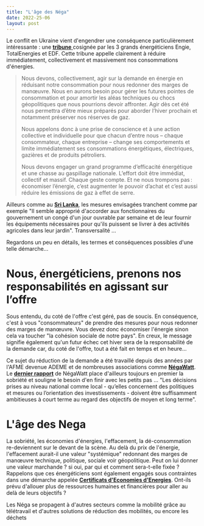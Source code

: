 ```yaml
---
title: "L'âge des Néga"
date: 2022-25-06
layout: post
---
```


Le conflit en Ukraine vient d'engendrer une conséquence particulièrement intéressante : une <a href="https://www.lejdd.fr/Societe/tribune-nous-devons-collectivement-agir-sur-la-demande-en-energie-4119737?Echobox=1656192139#utm_term=Autofeed&utm_medium=Social&xtor=CS1-4&utm_source=Twitter" target="_blank" rel="noopener"><strong>tribune</strong> </a>cosignée par les 3 grands énergéticiens Engie, TotalEnergies et EDF. Cette tribune appelle clairement à réduire immédiatement, collectivement et massivement nos consommations d'énergies.

<blockquote>Nous devons, collectivement, agir sur la demande en énergie en réduisant notre consommation pour nous redonner des marges de manœuvre. Nous en aurons besoin pour gérer les futures pointes de consommation et pour amortir les aléas techniques ou chocs géopolitiques que nous pourrions devoir affronter. Agir dès cet été nous permettra d’être mieux préparés pour aborder l’hiver prochain et notamment préserver nos réserves de gaz.



​Nous appelons donc à une prise de conscience et à une action collective et individuelle pour que chacun d’entre nous – chaque consommateur, chaque entreprise – change ses comportements et limite immédiatement ses consommations énergétiques, électriques, gazières et de produits pétroliers.



​Nous devons engager un grand programme d’efficacité énergétique et une chasse au gaspillage nationale. L’effort doit être immédiat, collectif et massif. Chaque geste compte. Et ne nous trompons pas : économiser l’énergie, c’est augmenter le pouvoir d’achat et c’est aussi réduire les émissions de gaz à effet de serre.</blockquote>

Ailleurs comme au <a href="https://www.latribune.fr/economie/international/situation-explosive-au-sri-lanka-le-manque-d-essence-provoque-des-emeutes-l-armee-ouvre-le-feu-922422.html" target="_blank" rel="noopener"><strong>Sri Lanka</strong></a>, les mesures envisagées tranchent comme par exemple "Il semble approprié d'accorder aux fonctionnaires du gouvernement un congé d'un jour ouvrable par semaine et de leur fournir les équipements nécessaires pour qu'ils puissent se livrer à des activités agricoles dans leur jardin". Transversalité ...



Regardons un peu en détails, les termes et conséquences possibles d'une telle démarche...

<h1>Nous, énergéticiens, prenons nos responsabilités en agissant sur l’offre</h1>

Sous entendu, du coté de l'offre c'est géré, pas de soucis. En conséquence, c'est à vous "consommateurs" de prendre des mesures pour nous redonner des marges de manœuvre. Vous devez donc économiser l'énergie sinon cela va toucher "la cohésion sociale de notre pays". En creux, le message signifie également qu'un futur échec cet hiver sera de la responsabilité de la demande car, du coté de l'offre, tout a été fait en temps et en heure...



Ce sujet du réduction de la demande a été travaillé depuis des années par l'AFME devenue ADEME et de nombreuses associations comme <strong><a href="https://negawatt.org/" target="_blank" rel="noopener">NégaWatt</a></strong>. Le <strong><a href="https://negawatt.org/IMG/pdf/synthese-scenario-negawatt-2022.pdf" target="_blank" rel="noopener">dernier rapport</a></strong> de NégaWatt place d'ailleurs toujours en premier la sobriété et souligne le besoin d'en finir avec les petits pas ... "Les décisions prises au niveau national comme local - qu’elles concernent des politiques et mesures ou l’orientation des investissements - doivent être suffisamment ambitieuses à court terme au regard des objectifs de moyen et long terme".

<h1>L'âge des Nega</h1>

La sobriété, les économies d'énergies, l'effacement, la dé-consommation re-deviennent sur le devant de la scène. Au delà du prix de l'énergie, l'effacement aurait-il une valeur "systémique" redonnant des marges de manœuvre technique, politique, sociale voir géopolitique. Peut on lui donner une valeur marchande ? si oui, par qui et comment sera-t-elle fixée ? Rappelons que ces énergéticiens sont également engagés sous contraintes dans une démarche appelée <a href="https://www.ecologie.gouv.fr/dispositif-des-certificats-deconomies-denergie" target="_blank" rel="noopener"><strong>Certificats d'Economies d'Energies</strong></a>. Ont-ils prévu d'allouer plus de ressources humaines et financières pour aller au delà de leurs objectifs ?



Les Néga se propagent à d'autres secteurs comme la mobilité grâce au télétravail et d'autres solutions de réduction des mobilités, ou encore les déchets
